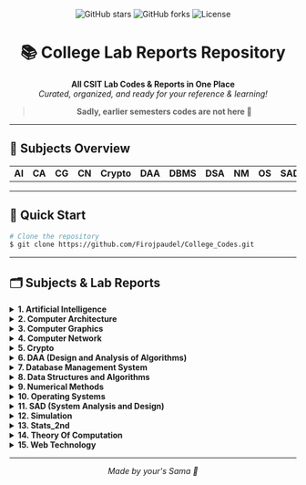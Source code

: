<!-- filepath: c:\Users\firoj\OneDrive\Desktop\Codes practice\College\README.md -->

<p align="center">
  <img src="https://img.shields.io/github/stars/Firojpaudel/College_Codes?style=social" alt="GitHub stars">
  <img src="https://img.shields.io/github/forks/Firojpaudel/College_Codes?style=social" alt="GitHub forks">
  <img src="https://img.shields.io/github/license/Firojpaudel/College_Codes" alt="License">
</p>

<h1 align="center">📚 College Lab Reports Repository</h1>

<p align="center">
  <b>All CSIT Lab Codes & Reports in One Place</b><br>
  <i>Curated, organized, and ready for your reference & learning!</i>
</p>

<blockquote align="center">
  <b>Sadly, earlier semesters codes are not here 🫡</b>
</blockquote>

---

## 📖 Subjects Overview

<table>
  <tr>
    <td><b>AI</b></td>
    <td><b>CA</b></td>
    <td><b>CG</b></td>
    <td><b>CN</b></td>
    <td><b>Crypto</b></td>
    <td><b>DAA</b></td>
    <td><b>DBMS</b></td>
    <td><b>DSA</b></td>
    <td><b>NM</b></td>
    <td><b>OS</b></td>
    <td><b>SAD</b></td>
    <td><b>Simulation</b></td>
    <td><b>Stats_2</b></td>
    <td><b>TOC</b></td>
    <td><b>Web_Tech</b></td>
  </tr>
</table>

---

## 🚀 Quick Start

```bash
# Clone the repository
$ git clone https://github.com/Firojpaudel/College_Codes.git
```

---

## 🗂️ Subjects & Lab Reports

<details>
<summary><b>1. Artificial Intelligence</b></summary>

- [ChatBot (Rule Based)](./AI/chatbot.py)
- [Tower Of Hanoi Implementation](./AI/Tower_of_hanoi.py)
- [Water Jug Problem Implementation](./AI/Water_Jug_Problem.py)
- [Breadth First Search](./AI/BFS.py)
- [Depth First Search](./AI/DFS.py)
- [Best First Search](./AI/BestFirstSearch.py)
- [A* Searching Algorithm implementation](./AI/A_star.py)
- [Naïve Bayes using course example](./AI/naivebayes.py)
- [Expert System for Medical Diagnosis](./AI/MedicalExpertSys.py)
- [BackPropagation Implementation and predicting the XOR gate](./AI/backpropagation.py)
</details>

<details>
<summary><b>2. Computer Architecture</b></summary>

- [Data Representation](./CA/BinaryNumber.cpp)
- [Overflow Checker](./CA/Overflow.cpp)
- [Booth's Algorithm](./CA/Booths_Algo.cpp)
- [3to8Decoder](./CA/3to8Decoder)
- [4 Bit Parallel Adder](./CA/4_Bit_Parallel_Adder)
- [4 to 1 MUX](./CA/4to1Mux)
- [8 to 3 Encoder](./CA/8to3Encoder)
- [Full Adder](./CA/Full_Adder)
- [Pipeline](./CA/Pipeline)
- [Booth's Algorithm PDF](./CA/booths.pdf)
- [Lab Manual](./CA/LAB_Manual_CA.pdf)
</details>

<details>
<summary><b>3. Computer Graphics</b></summary>

- [Digital Differential Algorithm (Positive Slope)](./CG/DDA_Positive_Slope.cpp)
- [Digital Differential Algorithm (Negative Slope)](./CG/DDA_Negative_Slope.cpp)
- [Bresenham's Line Algorithm (Positive Slope)](./CG/BLA_Positive_Slope.cpp)
- [Bresenham's Line Algorithm (Negative Slope)](./CG/BLA_Negative_Slope.cpp)
- [Midpoint Circle Algorithm](./CG/Circle.cpp)
- [2D Transformations](./CG/2D_Transform.cpp)
</details>

<details>
<summary><b>4. Computer Network</b></summary>

- [Lab Report File](./CN/Computer%20Network%20Labs.pdf)
</details>

<details>
<summary><b>5. Crypto</b></summary>

- [Caesar Cipher](./Crypto/caesar_cipher.cpp)
- [Diffie-Hellman](./Crypto/deffie_hellman.cpp)
- [Discrete Log](./Crypto/discrete_log.cpp)
- [ElGamal](./Crypto/elgamal.cpp)
- [Euclidean Algorithm](./Crypto/euclidean_algo.cpp)
- [Euler's Theorem](./Crypto/eulers_theorem.cpp)
- [Extended Euclidean](./Crypto/extended_euclidean.cpp)
- [Hill Cipher](./Crypto/hill_cipher.cpp)
- [Man in the Middle](./Crypto/man_in_middle.cpp)
- [Miller Rabin Primality](./Crypto/miller_rabin_primality.cpp)
- [Playfair Cipher](./Crypto/playfair_cipher.cpp)
- [Polyalphabetic Cipher](./Crypto/polyalphabetic_cipher.cpp)
- [Primitive Roots](./Crypto/primitive_roots.cpp)
- [Railfence Cipher](./Crypto/railfence_cipher.cpp)
- [RSA](./Crypto/RSA.cpp)
</details>

<details>
<summary><b>6. DAA (Design and Analysis of Algorithms)</b></summary>

- [Lab Report PDF](./DAA/Lab%20Report/DAA_labreport.pdf)
- [Binary Search](./DAA/Codes/binary_search.cpp)
- [Bubble Sort](./DAA/Codes/Bubble_sort.cpp)
- [Factorial](./DAA/Codes/Factorial.cpp)
- [Fibonacci](./DAA/Codes/fibonacci.cpp)
- [GCD](./DAA/Codes/GCD.cpp)
- [Heap Sort](./DAA/Codes/heap_sort.cpp)
- [Insertion Sort](./DAA/Codes/Insertion_sort.cpp)
- [Job Sequencing with Deadline](./DAA/Codes/job_seq_with_deadline.cpp)
- [Knapsack](./DAA/Codes/Knapsack.cpp)
- [Kruskal's](./DAA/Codes/kruskals.cpp)
- [Linear Search](./DAA/Codes/LinearSearch.cpp)
- [Merge Sort](./DAA/Codes/Merge_sort.cpp)
- [Min Max Sort](./DAA/Codes/min_max_sort.cpp)
- [Prims](./DAA/Codes/prims.cpp)
- [Quick Sort](./DAA/Codes/Quick_Sort.cpp)
- [Selection Sort](./DAA/Codes/Selection_sort.cpp)
</details>

<details>
<summary><b>7. Database Management System</b></summary>

- [DDL Commands](./DBMS/DDL_commands.sql)
- [Unions and Intersections](./DBMS/unions_and_intersections.sql)
- [Joining Tables Using Simple Join](./DBMS/joining_tables_using_simple_join.sql)
- [Cartesian Product](./DBMS/cartesian_product.sql)
- [Lab Report 5](./DBMS/lab_report_5_qn_solution.sql)
- [Lab Report 6](./DBMS/lab_report_6_qn_solution.sql)
- [Lab Report 7](./DBMS/lab_report_7_qn_solution.sql)
- [Transaction Solution](./DBMS/txn.sql)
</details>

<details>
<summary><b>8. Data Structures and Algorithms</b></summary>

- [Lab1: Memory Allocation](./DSA/Lab1.cpp)
- [Lab2: Stack Implementation](./DSA/Lab2.cpp)
- [Lab3: Linear Queue Implementation](./DSA/Lab3.cpp)
- [Lab4: Circular Queue Implementation](./DSA/Lab4.cpp)
- [Lab5: Linked Lists Implementation](./DSA/Lab5.cpp)
- [Lab6: Factorial](./DSA/Lab6.cpp)
- [Lab7: Fibonacci Sequence](./DSA/Lab7.cpp)
- [Lab8: GCD Calculator](./DSA/Lab8.cpp)
- [Lab9: Tower of Hanoi](./DSA/Lab9.cpp)
- [Lab10: Binary Search](./DSA/Lab10.cpp)
- [Lab11: Linear Search](./DSA/Lab11.cpp)
- [Lab12: Bubble Sort Algorithm](./DSA/Lab12.cpp)
- [Lab13: Shell Sort Algorithm](./DSA/Lab13.cpp)
- [Lab14: Quick Sort Algorithm](./DSA/Lab14.cpp)
- [Lab15: Merge Sort Algorithm](./DSA/Lab15.cpp)
- [Lab16: (if present)](./DSA/Lab16.cpp)
</details>

<details>
<summary><b>9. Numerical Methods</b></summary>

- [Bisection Method](./NM/BisectionMethod.c)
- [Newton - Raphson Method](./NM/Newton.c)
- [Secant Method](./NM/Secant.c)
- [Fixed Point Method](./NM/FixedPoint.c)
- [Lagrange Interpolation](./NM/lagrange.c)
- [Newton Divided Difference Interpolation](./NM/divided_difference.c)
- [Newton Forward Difference Interpolation](./NM/Newton_forward.c)
- [Linear Regression](./NM/linear_regression.c)
- [Forward Difference](./NM/Forward_difference.c)
- [Backward Difference](./NM/Backward_difference.c)
- [Central Difference](./NM/central_difference.c)
- [Simpson's 1/3 Rule](./NM/Simpsons1_3.c)
- [Simpson's 3/8 Rule](./NM/Simpsons3_8.c)
- [Trapezoidal Rule](./NM/Trapezoidal.c)
- [Cholesky Method](./NM/Cholesky_Method.c)
- [Composite Simpson 1/3](./NM/Composite_Simpson1_3.c)
- [Composite Simpsons 3/8](./NM/Composite_Simpsons3_8.c)
- [Composite Trapezoidal](./NM/Composite_Trapezoidal.c)
- [DoLittle LU Decomposition](./NM/DoLittle_Lu_Decomposition.c)
- [Euler Method](./NM/Euler_Method.c)
- [Exponential Regression](./NM/Exponential_Regression.c)
- [Gauss Elimination](./NM/Gauss_Elimination.c)
- [Gauss Elimination Pivoting](./NM/Gauss_Elimination_Pivoting.c)
- [Gauss Jacobi](./NM/Gauss_Jacobi.c)
- [Gauss Jordan](./NM/Gauss_Jordan.c)
- [Gauss Seidel](./NM/Gauss_Seidel.c)
- [Heun Method](./NM/Heun_Method.c)
- [Horner's Method](./NM/Horners_Method.c)
- [Laplace Equation](./NM/Laplace_Equation.c)
- [Matrix Inversion](./NM/Matrix_Inversion.c)
- [Maxima Minima](./NM/Maxima_Minima.c)
- [Newton Backward](./NM/Newton_backward.c)
- [Picard Method](./NM/Picard_Method.c)
- [Poisson Equation](./NM/Poisson_Equation.c)
- [Polynomial Regression](./NM/Polynomial_Regression.c)
- [RK Method](./NM/RK_Method.c)
- [Shooting Method](./NM/Shooting_Method.c)
- [Synthetic Division](./NM/Synthetic_Division.c)
- [Taylor Series](./NM/Taylor_Series.c)
</details>

<details>
<summary><b>10. Operating Systems</b></summary>

- [First In First out (FIFO)](./OS/FIFO.cpp)
- [Least Recently Used (LRU)](./OS/LRU.cpp)
- [Optimal Page Replacement (OPR)](./OS/OPR.cpp)
- [Best Fit Memory Allocation](./OS/best_fit_mem_allocate.cpp)
- [Worst Fit Memory Allocation](./OS/worst_fit_mem_allocate.cpp)
- [First Fit Memory Allocation](./OS/first_fit_mem_allocate.cpp)
- [Belady's Anomaly](./OS/BeLadys.cpp)
- [FCFS: Calculations](./OS/Calculation_FCFS.cpp)
- [SJF: Calculations](./OS/Calculation_SJF.cpp)
- [RR: Calculations](./OS/Calculation_RR.cpp)
- [Priority Scheduling: Calculations](./OS/Calculation_priority.cpp)
- [FCFS: Seek_Time and Total Number Of Tracks](./OS/seek_total_FCFS.cpp)
- [SCAN: Seek_Time and Total Number Of Tracks](./OS/seek_total_scan.cpp)
- [C-LOOK: Seek_Time and Total Number Of Tracks](./OS/seek_total_clook.cpp)
- [Physical Address Calculator for User Input logical and Segment Number](./OS/physical_address_calulator.cpp)
</details>

<details>
<summary><b>11. SAD (System Analysis and Design)</b></summary>

- [Project Proposal](./SAD/Final%20Project%20Reports/SAD_Project_Proposal.pdf)
- [Finalized Project](./SAD/Final%20Project%20Reports/SAD_Project__Finalized.pdf)
- [Class Task: Pomodoro](./SAD/Class%20Task/pomodoro.py)
- [Class Task: Trial HTML](./SAD/Class%20Task/trial.html)
- [Class Task: requirements.txt](./SAD/Class%20Task/requirements.txt)
- [Class Task: Database Create](./SAD/Class%20Task/Db_codes/database_create.py)
</details>

<details>
<summary><b>12. Simulation</b></summary>

- [Lab Work 1](./Simulation/lab_work1.cpp)
- [Lab Work 2](./Simulation/lab_work2.cpp)
- [Lab Work 3](./Simulation/lab_work3.cpp)
- [Lab Work 4](./Simulation/lab_work4.cpp)
- [Lab Work 5](./Simulation/lab_work5.cpp)
- [Lab Work 6A](./Simulation/lab_work6_a.cpp)
- [Lab Work 6B](./Simulation/lab_work6_b.cpp)
</details>

<details>
<summary><b>13. Stats_2nd</b></summary>

- [Lab Guide 1](./Stats_2/stats%20practical.pdf)
- [Lab Guide 2](./Stats_2/stats%20practical2.pdf)
</details>

<details>
<summary><b>14. Theory Of Computation</b></summary>

- [DFA design that accepts only "0010"](./TOC/Lab1.cpp)
- [DFA design that accepts only "aaabbb"](./TOC/Lab2.cpp)
- [DFA design that accepts string starting with "aa"](./TOC/Lab3.cpp)
- [DFA design that accepts string ending with "bb"](./TOC/Lab4.cpp)
- [DFA design that accepts substring "aa"](./TOC/Lab5.cpp)
- [DFA design that contains odd number of 1's](./TOC/Lab6.cpp)
- [DFA design that accepts string that starts with "a" and ends with "bb"](./TOC/Lab7.cpp)
- [DFA design that accepts string which has number of "a" twice than "b"](./TOC/Lab8.cpp)
- [NFA design that accepts language L = {w | w has substring 01 and ends with 1}](./TOC/Lab9.cpp)
- [PDA that accepts string over Σ ={a,b} that contains equal number of a’s followed by equal number of b’s](./TOC/Lab10.cpp)
- [TM for simulating a function f(x) = 2x for x = {1}](./TOC/Lab11.cpp)
</details>

<details>
<summary><b>15. Web Technology</b></summary>

- [Assignments (HTML, CSS, Markdown, Images)](./Web_Tech/Assignments_folder/)
- [Classworks (HTML, CSS, JS, images)](./Web_Tech/Classworks_folder/)
- [Exam Revision Codes](./Web_Tech/Exam_revision_codes/)
</details>

---

<p align="center">
  <i>Made by your's Sama 🫡</i>
</p>

